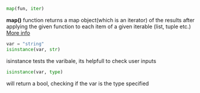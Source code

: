 ```python
map(fun, iter)
```
**map()** function returns a map object(which is an iterator) of the results after applying the given function to each item of a given iterable (list, tuple etc.) [More info](https://www.geeksforgeeks.org/python-map-function/)

```python
var = "string"
isinstance(var, str)
```
isinstance tests the varibale, its helpfull to check user inputs

```python
isinstance(var, type)
```
will return a bool, checking if the var is the type specified